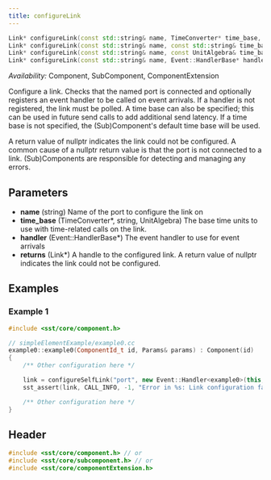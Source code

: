 ```yaml
---
title: configureLink
---
```


```cpp
Link* configureLink(const std::string& name, TimeConverter* time_base, Event::HandlerBase* handler = nullptr);
Link* configureLink(const std::string& name, const std::string& time_base, Event::HandlerBase* handler = nullptr);
Link* configureLink(const std::string& name, const UnitAlgebra& time_base, Event::HandlerBase* handler = nullptr);
Link* configureLink(const std::string& name, Event::HandlerBase* handler = nullptr);
```
*Availability:* Component, SubComponent, ComponentExtension

Configure a link. Checks that the named port is connected and optionally registers an event handler to be called on event arrivals. If a handler is not registered, the link must be polled. A time base can also be specified; this can be used in future send calls to add additional send latency. If a time base is not specified, the (Sub)Component's default time base will be used.

A return value of nullptr indicates the link could not be configured. A common cause of a nullptr return value is that the port is not connected to a link. (Sub)Components are responsible for detecting and managing any errors.


## Parameters
* **name** (string) Name of the port to configure the link on
* **time_base** (TimeConverter*, string, UnitAlgebra) The base time units to use with time-related calls on the link.
* **handler** (Event::HandlerBase*) The event handler to use for event arrivals
* **returns** (Link*) A handle to the configured link. A return value of nullptr indicates the link could not be configured.


## Examples

<!--- SOURCE_CODE: sst-elements/src/sst/elements/simpleElementExample/example0.cc --->
### Example 1
```cpp
#include <sst/core/component.h>

// simpleElementExample/example0.cc
example0::example0(ComponentId_t id, Params& params) : Component(id) 
{
    /** Other configuration here */

    link = configureSelfLink("port", new Event::Handler<example0>(this, &example0::handleEvent));
    sst_assert(link, CALL_INFO, -1, "Error in %s: Link configuration failed\n", getName().c_str());

    /** Other configuration here */
}
```

## Header
```cpp
#include <sst/core/component.h> // or
#include <sst/core/subcomponent.h> // or
#include <sst/core/componentExtension.h>
```
